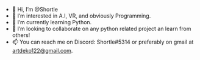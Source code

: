 - 👋 Hi, I’m @Shortle
- 👀 I’m interested in A.I, VR, and obviously Programming.
- 🌱 I’m currently learning Python.
- 💞️ I’m looking to collaborate on any python related project an learn from others!
- 📫 You can reach me on Discord: Shortle#5314 or preferably on gmail at artdeko122@gmail.com. 
